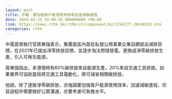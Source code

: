 ```yaml
---
layout: post
title: 中電：要加強客戶能源使用效率加速減碳進程
date: 2024-03-25 19:00:35.000000000 +08:00
link: https://news.rthk.hk/rthk/ch/component/k2/1746177-20240325.htm
categories: rthk
---
```


中電首席執行官蔣東強表示，集團是區內首批私營公用事業企業自願提出減排目標，在2021年已提出淨零排放目標，並逐步淘汰燃煤發電，更換成淨零碳排放生產，引入可再生能源。

蔣東強指出，本港現時有60%碳排放來自能源生產，20%來自交通工具排放。如果業界可協助當局將交通工具電動化，將可減省相關碳排放。

他說，除了達致淨零碳排放，亦強調要加強客戶能源使用效率，加速減碳進程，形容過程中需要做好公眾溝通，亦要考慮可負擔水平。

